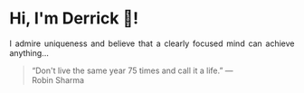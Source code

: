 # Hi, I'm Derrick 👋!
<p align="justify">I admire uniqueness and believe that a clearly focused mind can achieve anything...</p> 
<!-- #quote-start -->
<blockquote>&ldquo;Don't live the same year 75 times and call it a life.&rdquo; &mdash; <footer>Robin Sharma</footer></blockquote>
<!-- #quote-end -->
